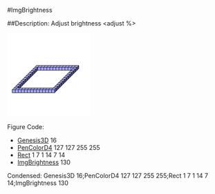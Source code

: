 #ImgBrightness

##Description: Adjust brightness <adjust %>

![](ImgBrightness.png)

Figure Code:
- [Genesis3D](Genesis3D.md) 16
- [PenColorD4](PenColorD4.md) 127 127 255 255
- [Rect](Rect.md) 1 7 1 14 7 14
- [ImgBrightness](ImgBrightness.md) 130

Condensed: Genesis3D 16;PenColorD4 127 127 255 255;Rect 1 7 1 14 7 14;ImgBrightness 130

